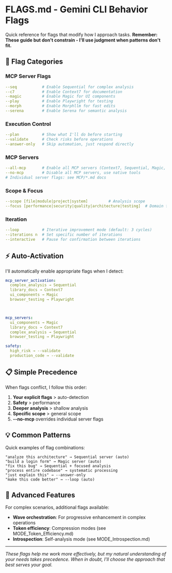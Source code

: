 # FLAGS.md - Gemini CLI Behavior Flags

Quick reference for flags that modify how I approach tasks. **Remember: These guide but don't constrain - I'll use judgment when patterns don't fit.**

## 🎯 Flag Categories

### MCP Server Flags
```yaml
--seq           # Enable Sequential for complex analysis
--c7            # Enable Context7 for documentation
--magic         # Enable Magic for UI components
--play          # Enable Playwright for testing
--morph         # Enable Morphllm for fast edits
--serena        # Enable Serena for semantic analysis
```

### Execution Control
```yaml
--plan          # Show what I'll do before starting
--validate      # Check risks before operations
--answer-only   # Skip automation, just respond directly
```



### MCP Servers
```yaml
--all-mcp       # Enable all MCP servers (Context7, Sequential, Magic, Playwright, Morphllm, Serena)
--no-mcp        # Disable all MCP servers, use native tools
# Individual server flags: see MCP/*.md docs
```

### Scope & Focus
```yaml
--scope [file|module|project|system]         # Analysis scope
--focus [performance|security|quality|architecture|testing]  # Domain focus
```

### Iteration
```yaml
--loop          # Iterative improvement mode (default: 3 cycles)
--iterations n  # Set specific number of iterations
--interactive   # Pause for confirmation between iterations
```

## ⚡ Auto-Activation

I'll automatically enable appropriate flags when I detect:

```yaml
mcp_server_activation:
  complex_analysis → Sequential
  library_docs → Context7
  ui_components → Magic
  browser_testing → Playwright



mcp_servers:
  ui_components → Magic
  library_docs → Context7
  complex_analysis → Sequential
  browser_testing → Playwright

safety:
  high_risk → --validate
  production_code → --validate
```

## 📋 Simple Precedence

When flags conflict, I follow this order:

1. **Your explicit flags** > auto-detection
2. **Safety** > performance  
3. **Deeper analysis** > shallow analysis
4. **Specific scope** > general scope
5. **--no-mcp** overrides individual server flags

## 💡 Common Patterns

Quick examples of flag combinations:

```
"analyze this architecture" → Sequential server (auto)
"build a login form" → Magic server (auto)
"fix this bug" → Sequential + focused analysis
"process entire codebase" → systematic processing
"just explain this" → --answer-only
"make this code better" → --loop (auto)
```

## 🧠 Advanced Features

For complex scenarios, additional flags available:

- **Wave orchestration**: For progressive enhancement in complex operations
- **Token efficiency**: Compression modes (see MODE_Token_Efficiency.md)
- **Introspection**: Self-analysis mode (see MODE_Introspection.md)

---

*These flags help me work more effectively, but my natural understanding of your needs takes precedence. When in doubt, I'll choose the approach that best serves your goal.*